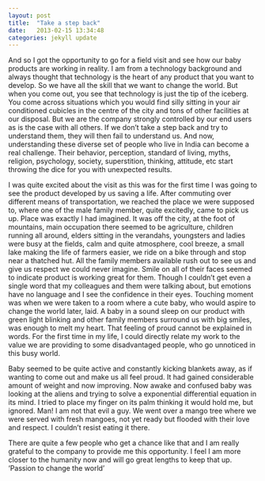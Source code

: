 ```yaml
---
layout: post
title:  "Take a step back"
date:   2013-02-15 13:34:48
categories: jekyll update
---
```

And so I got the opportunity to go for a field visit and see how our baby products are working in reality. I am from a technology background and always thought that technology is the heart of any product that you want to develop. So we have all the skill that we want to change the world. But when you come out, you see that technology is just the tip of the iceberg. You come across situations which you would find silly sitting in your air conditioned cubicles in the centre of the city and tons of other facilities at our disposal. But we are the company strongly controlled by our end users as is the case with all others. If we don’t take a step back and try to understand them, they will then fail to understand us. And now, understanding these diverse set of people who live in India can become a real challenge. Their behavior, perception, standard of living, myths, religion, psychology, society, superstition, thinking, attitude, etc start throwing the dice for you with unexpected results.

I was quite excited about the visit as this was for the first time I was going to see the product developed by us saving a life. After commuting over different means of transportation, we reached the place we were supposed to, where one of the male family member, quite excitedly, came to pick us up. Place was exactly I had imagined. It was off the city, at the foot of mountains, main occupation there seemed to be agriculture, children running all around, elders sitting in the verandahs, youngsters and ladies were busy at the fields, calm and quite atmosphere, cool breeze, a small lake making the life of farmers easier, we ride on a bike through and stop near a thatched hut. All the family members available rush out to see us and give us respect we could never imagine. Smile on all of their faces seemed to indicate product is working great for them. Though I couldn’t get even a single word that my colleagues and them were talking about, but emotions have no language and I see the confidence in their eyes. Touching moment was when we were taken to a room where a cute baby, who would aspire to change the world later, laid. A baby in a sound sleep on our product with green light blinking and other family members surround us with big smiles, was enough to melt my heart. That feeling of proud cannot be explained in words. For the first time in my life, I could directly relate my work to the value we are providing to some disadvantaged people, who go unnoticed in this busy world.

Baby seemed to be quite active and constantly kicking blankets away, as if wanting to come out and make us all feel proud. It had gained considerable amount of weight and now improving. Now awake and confused baby was looking at the aliens and trying to solve a exponential differential equation in its mind. I tried to place my finger on its palm thinking it would hold me, but ignored. Man! I am not that evil a guy. We went over a mango tree where we were served with fresh mangoes, not yet ready but flooded with their love and respect. I couldn’t resist eating it there.

There are quite a few people who get a chance like that and I am really grateful to the company to provide me this opportunity. I feel I am more closer to the humanity now and will go great lengths to keep that up. ‘Passion to change the world’

[jekyll]:      http://jekyllrb.com
[jekyll-gh]:   https://github.com/jekyll/jekyll
[jekyll-help]: https://github.com/jekyll/jekyll-help
